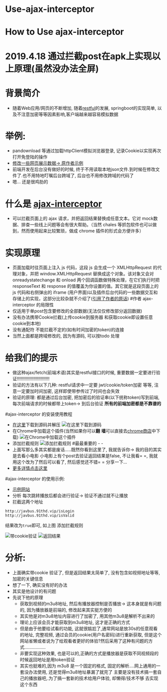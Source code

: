 # Use-ajax-interceptor
# How to Use ajax-interceptor
# 2019.4.18 通过拦截post在apk上实现以上原理(虽然没办法全屏)

# 背景简介
+ 随着Web应用/网页的不断增加, 随着[restful](https://www.runoob.com/w3cnote/restful-architecture.html)的发展, springboot的实现简单, 以及不注意加密等等因素影响,客户端越来越容易模拟数据
# 举例:
+ pandownload 等通过加载httpClient模拟浏览器登录, 记录Cookie以实现再次打开免登陆的操作
+ [修改一些网页展示数据-> 原作者示例](https://juejin.im/post/5c8286855188257fdd0bd08f)
+ 前端开发在后台没有做好的时候, 终于不用读取本地json文件.到时候在修改文件了.也不用特地叮嘱后台跨域了, 后台也不用修改跨域的代码了
+ 嗯...  还是很鸡肋的
# 什么是 [ajax-interceptor](https://github.com/slorber/ajax-interceptor)
+ 可以拦截页面上的 ajax 请求，并把返回结果替换成任意文本。它对 mock数据、排查一些线上问题等会有很大帮助。（当然 chales 等抓包软件也可以做到，然而使用起来比较繁琐，做成 chrome 插件的形式会方便许多）
# 实现原理
+ 页面加载时往页面上注入 js 代码，这段 js 会生成一个 XMLHttpRequest 的代理对象，并把 window.XMLHttpRequest 替换成这个对象。该对象又会对 onreadystatechange 和 onload 两个回调函数做特殊处理，在它们执行时把 responseText 和 response 的值覆盖为你设置的值。其它就是这段页面上的 js 代码和右侧弹出的 iframe (用户界面)以及插件后台代码的一些数据交互和存储上的实现，这部分比较杂就不介绍了([引用了作者的原话](https://github.com/slorber/ajax-interceptor))
#作者 ajax-interceptor 的局限性
+ 仅适用于单post包含要修改的全部数据(无法仅仅修改部分返回数据)
+ 没有办法携带Cookie拦截(上传cookie到服务器 和获取cookie即设置任意cookie到本地)
+ 没有通配符 不能拦截不定的(如有时间加密的token)的连接
+ 当然上面都是跨域修改的, 因为有源码, 可以按todo 处理
# 给我们的提示
+ 做这种ajax/fetch(前端术语)其实是restful接口的时候, 重要数据一定要进行验证!!!!!!!!!!!!!!!!!!!!!!!!!!
+ 验证的方法有以下几种: restful请求中一定要  jwt/cookie/token加密 等等, 注意一定要加时间加密, 这样即使带参传过了时间也会失效
+ 验证的原理:
都是通过后台加密, 把加密后的验证串(以下统称token)写到前端, 每次前端请求的时候都带上token-> 到后台验证
**所有的前端加密都是不靠谱的**


#ajax-interceptor 的安装使用教程
+  [在这里](https://github.com/slorber/ajax-interceptor)下载到源码并解压
![在这里下载到源码](https://i.loli.net/2019/04/12/5cb090b05bd7a.jpg)
+ 在Chrome中加载这个插件(当然如果你可以**翻** **墙**可以直接去[chrome商店](https://link.juejin.im/?target=https%3A%2F%2Fchrome.google.com%2Fwebstore%2Fdetail%2Fajax-interceptor%2Fnhpjggchkhnlbgdfcbgpdpkifemomkpg)中下载)
![在Chrome中加载这个插件](https://i.loli.net/2019/04/12/5cb091f492a72.jpg)
+ 添加拦截规则
![添加拦截规则](https://i.loli.net/2019/04/12/5cb09275a4b8b.jpg)
#最最重要的 - - 
+ 上面写那么多其实都是废话.....既然你看到这里了, 我就告诉你-> 我的目的其实是去看小电影
小电影上有个post去验证返回结果是false, 不让我看= =, 我就用这个改为了然后可以看了, 然后感觉还不错= = 
分享一下...
+ [更多详情点击这里](https://github.com/pzx521521/Use-ajax-interceptor)
 
#ajax-interceptor 的使用示例:
+ [示例网站](http://javbus.91thd.vip/)
+ 分析 每次跳转播放后都会进行验证-> 验证不通过就不让播放
+ 拦截这两个地址
```
http://javbus.91thd.vip/isLogin
http://javbus.91thd.vip/isValid
```
结果改为```true```即可, 如上图 添加拦截规则

![带cookie验证](https://i.loli.net/2019/04/12/5cb09f62e2440.jpg)
![返回结果](https://i.loli.net/2019/04/12/5cb09f630dd5b.jpg)
# 分析:
+ 上面确实带cookie 验证了, 但是返回结果太简单了, 没有包含如视频地址等等, 加密的关键信息
+ 想了一下, 确实没有好的办法
+ 其实是他设计的有问题
+ 先说下他的原理
  + 获取到视频的m3u8地址, 然后有播放器控制是否播放-> 这本身就是有问题的, 因为播放器是前端的, 修改起来其实挺方便的
  + 其实他是对m3u8地址内容进行了加密了, 用其他m3u8是解析不出来的
  + 理论上应该会员才能获取到m3u8地址, 这才是正确的方式
  + 但是由于他要给试看的功能, 这就很尴尬了,通常网站是放30s的任意观看的地址, 完整视频, 通过会员的cookie(用户名密码)进行重新获取, 但是这个网站省懒或者说为了给观看者更好的体验?然后采用了这种有问题的方式.................
  + 非要实现这种效果, 也是可以的,正确的方式是播放器是获取不同视频段的时候返回地址是用token验证
  + 其实也挺难的,因为 m3u8 是一个固定的格式, 固定的解析....网上通用的一套没办法使用, 还是觉得m3u8地址暴漏了就完了 主要是没有技术搞一套自己的播放器吧,.为了搞一套新的技术给用户体验, 却懒得/技术不够 去实现这个东西



